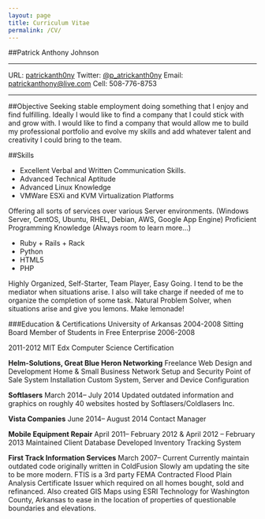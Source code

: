 ```yaml
---
layout: page
title: Curriculum Vitae
permalink: /CV/
---
```


##Patrick Anthony Johnson
***

URL: [patrickanth0ny](http://patrickanthony.github.io)
Twitter: [@p_atrickanth0ny](https://twitter.com/p_atrickanthony)
Email: [patrickanthony@live.com](patrickanthony@live.com)
Cell: 508-776-8753

*** 

##Objective
Seeking stable employment doing something that I enjoy and find fulfilling.
Ideally I would like to find a company that I could stick with and grow with. I would like to find a company that would allow me to build my professional portfolio and evolve my skills and add whatever talent and creativity I could bring to the team.

##Skills
- Excellent Verbal and Written Communication Skills.
- Advanced Technical Aptitude
- Advanced Linux Knowledge
- VMWare ESXi and KVM Virtualization Platforms

Offering all sorts of services over various
Server environments. (Windows Server, CentOS, Ubuntu, RHEL, Debian, AWS, Google App Engine)
  Proficient Programming Knowledge (Always room to learn more...)


-   Ruby + Rails + Rack
-   Python
-   HTML5
-   PHP

  Highly Organized, Self-Starter, Team Player, Easy Going.
  I tend to be the mediator when situations arise. I also will 
take charge if needed of me to organize the completion of some task.
  Natural Problem Solver, when situations arise and give you lemons. Make lemonade!


###Education & Certifications
University of Arkansas
2004-2008
Sitting Board Member of Students in Free Enterprise 2006-2008

2011-2012 MIT Edx Computer Science Certification




**Helm-Solutions, Great Blue Heron Networking**
Freelance Web Design and Development
Home & Small Business Network Setup and Security
Point of Sale System Installation
Custom System, Server and Device Configuration


**Softlasers**
March 2014– July 2014
Updated outdated information and graphics on
roughly 40 websites hosted by Softlasers/Coldlasers Inc.

**Vista Companies**
June 2014– August 2014
Contact Manager

**Mobile Equipment Repair**
April 2011– February 2012 &
April 2012 – February 2013
Maintained Client Database
Developed Inventory Tracking System

**First Track Information Services**
March 2007– Current
Currently maintain outdated code originally written in ColdFusion
Slowly am updating the site to be more modern. FTIS is a 3rd party FEMA Contracted
Flood Plain Analysis Certificate Issuer which required on all homes bought, sold and refinanced. 
Also created GIS Maps using ESRI Technology for Washington County, Arkansas to ease in the location of properties of questionable boundaries and elevations.
